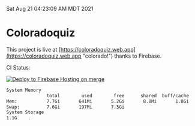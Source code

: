 Sat Aug 21 04:23:09 AM MDT 2021

# Coloradoquiz


This project is live at [https://coloradoquiz.web.app](https://coloradoquiz.web.app "colorado!") thanks to Firebase.

CI Status: 

[![Deploy to Firebase Hosting on merge](https://github.com/teamkushal/coloradoquiz/actions/workflows/firebase-hosting-merge.yml/badge.svg)](https://github.com/teamkushal/coloradoquiz/actions/workflows/firebase-hosting-merge.yml)

```bash
System Memory
               total        used        free      shared  buff/cache   available
Mem:           7.7Gi       641Mi       5.2Gi       8.0Mi       1.8Gi       6.7Gi
Swap:          7.6Gi       197Mi       7.5Gi
System Storage
1.1G	.
```
```bash
